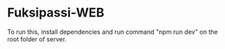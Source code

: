 # Fuksipassi-WEB

To run this, install dependencies and run command "npm run dev" on the root folder of server.
